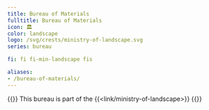 ```yaml
---
title: Bureau of Materials
fulltitle: Bureau of Materials
icon: 🏛️
color: landscape
logo: /svg/crests/ministry-of-landscape.svg
series: bureau

fi: fi fi-min-landscape fis

aliases:
- /bureau-of-materials/
---
```

{{<note series>}}
 This bureau is part of the {{<link/ministry-of-landscape>}}
{{</note>}}